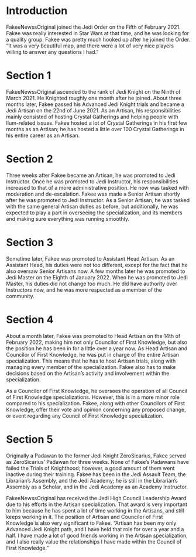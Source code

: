 # Introduction

FakeeNewssOriginal joined the Jedi Order on the Fifth of February 2021.
Fakee was really interested in Star Wars at that time, and he was looking for a quality group.
Fakee was pretty much hooked up after he joined the Order.
“It was a very beautiful map, and there were a lot of very nice players willing to answer any questions I had.”

# Section 1

FakeeNewssOriginal ascended to the rank of Jedi Knight on the Ninth of March 2021.
He Knighted roughly one month after he joined.
About three months later, Fakee passed his Advanced Jedi Knight trials and became a Jedi Artisan on the 22nd of June 2021.
As an Artisan, his responsibilities mainly consisted of hosting Crystal Gatherings and helping people with Ilum-related issues.
Fakee hosted a lot of Crystal Gatherings in his first few months as an Artisan; he has hosted a little over 100 Crystal Gatherings in his entire career as an Artisan.

# Section 2

Three weeks after Fakee became an Artisan, he was promoted to Jedi Instructor.
Once he was promoted to Jedi Instructor, his responsibilities increased to that of a more administrative position.
He now was tasked with moderation and de-escalation.
Fakee was made a Senior Artisan shortly after he was promoted to Jedi Instructor.
As a Senior Artisan, he was tasked with the same general Artisan duties as before, but additionally, he was expected to play a part in overseeing the specialization, and its members and making sure everything was running smoothly.

# Section 3

Sometime later, Fakee was promoted to Assistant Head Artisan.
As an Assistant Head, his duties were not too different, except for the fact that he also oversaw Senior Artisans now.
A few months later he was promoted to Jedi Master on the Eighth of January 2022.
When he was promoted to Jedi Master, his duties did not change too much.
He did have authority over Instructors now, and he was more respected as a member of the community.

# Section 4

About a month later, Fakee was promoted to Head Artisan on the 14th of February 2022, making him not only Councilor of First Knowledge, but also the position he has been in for a little over a year now.
As Head Artisan and Councilor of First Knowledge, he was put in charge of the entire Artisan specialization.
This means that he has to host Artisan trials, along with managing every member of the specialization.
Fakee also has to make decisions based on the Artisan’s activity and involvement within the specialization.

As a Councilor of First Knowledge, he oversees the operation of all Council of First Knowledge specializations.
However, this is in a more minor role compared to his specialization.
Fakee, along with other Councilors of First Knowledge, offer their vote and opinion concerning any proposed change, or event regarding any Council of First Knowledge specialization.

# Section 5

Originally a Padawan to the former Jedi Knight ZeroSicarius, Fakee served as ZeroSicarius’ Padawan for three weeks.
None of Fakee’s Padawans have failed the Trials of Knighthood; however, a good amount of them went inactive during their training.
Fakee has been in the Jedi Assault Team, the Librarian’s Assembly, and the Jedi Academy; he is still in the Librarian’s Assembly as a Scholar, and in the Jedi Academy as an Academy Instructor.

FakeeNewssOriginal has received the Jedi High Council Leadership Award due to his efforts in the Artisan specialization.
That award is very important to him because he has spent a lot of time working in the Artisans, and still keeps working in it.
The position of Artisan and Councilor of First Knowledge is also very significant to Fakee.
“Artisan has been my only Advanced Jedi Knight path, and I have held that role for over a year and a half.
I have made a lot of good friends working in the Artisan specialization, and I also really value the relationships I have made within the Council of First Knowledge.”
